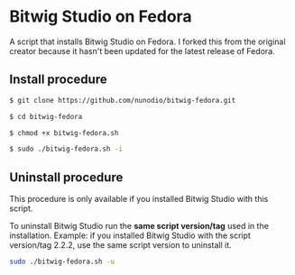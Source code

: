 # Bitwig Studio on Fedora

A script that installs Bitwig Studio on Fedora.
I forked this from the original creator because it hasn't been updated for the latest release of Fedora.

## Install procedure

```bash
$ git clone https://github.com/nunodio/bitwig-fedora.git

$ cd bitwig-fedora

$ chmod +x bitwig-fedora.sh

$ sudo ./bitwig-fedora.sh -i
```

## Uninstall procedure

This procedure is only available if you installed Bitwig Studio with this script.

To uninstall Bitwig Studio run the **same script version/tag** used in the installation.
Example: if you installed Bitwig Studio with the script version/tag 2.2.2, use the same script version to uninstall it.

```bash
sudo ./bitwig-fedora.sh -u
```
